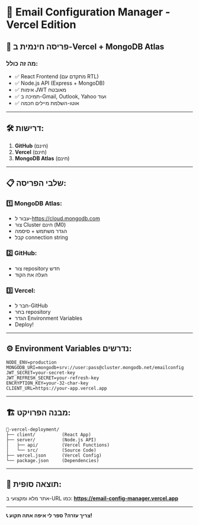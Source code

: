 # 🚀 Email Configuration Manager - Vercel Edition

## 🎯 פריסה חינמית ב-Vercel + MongoDB Atlas

### מה זה כולל:
- ✅ React Frontend (מתקדם עם RTL)
- ✅ Node.js API (Express + MongoDB)
- ✅ אימות JWT מאובטח  
- ✅ תמיכה ב-Gmail, Outlook, Yahoo ועוד
- ✅ אוטו-השלמת מיילים חכמה

---

## 🛠️ דרישות:
1. **GitHub** (חינם)
2. **Vercel** (חינם) 
3. **MongoDB Atlas** (חינם)

---

## 📋 שלבי הפריסה:

### 1️⃣ MongoDB Atlas:
- עבור ל-https://cloud.mongodb.com
- צור Cluster חינם (M0)
- הגדר משתמש + סיסמה
- קבל connection string

### 2️⃣ GitHub:
- צור repository חדש
- העלה את הקוד

### 3️⃣ Vercel:
- חבר ל-GitHub
- בחר repository
- הגדר Environment Variables
- Deploy!

---

## ⚙️ Environment Variables נדרשים:

```env
NODE_ENV=production
MONGODB_URI=mongodb+srv://user:pass@cluster.mongodb.net/emailconfig
JWT_SECRET=your-secret-key
JWT_REFRESH_SECRET=your-refresh-key  
ENCRYPTION_KEY=your-32-char-key
CLIENT_URL=https://your-app.vercel.app
```

---

## 🏗️ מבנה הפרויקט:

```
🚀-vercel-deployment/
├── client/          (React App)
├── server/          (Node.js API)
│   ├── api/         (Vercel Functions)
│   └── src/         (Source Code)
├── vercel.json      (Vercel Config)
└── package.json     (Dependencies)
```

---

## 🚀 תוצאה סופית:

אתר מלא ומקצועי ב-URL כמו:
**https://email-config-manager.vercel.app**

---

**📞 צריך עזרה? ספר לי איפה אתה תקוע!** 